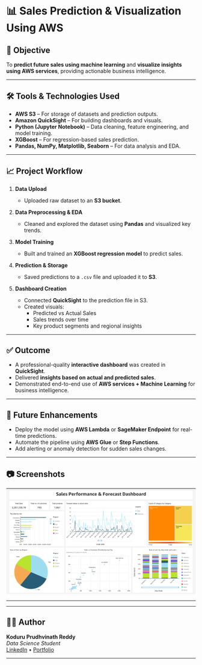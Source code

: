 # 📊 Sales Prediction & Visualization Using AWS

## 🧠 Objective
To **predict future sales using machine learning** and **visualize insights using AWS services**, providing actionable business intelligence.

---

## 🛠️ Tools & Technologies Used
- **AWS S3** – For storage of datasets and prediction outputs.
- **Amazon QuickSight** – For building dashboards and visuals.
- **Python (Jupyter Notebook)** – Data cleaning, feature engineering, and model training.
- **XGBoost** – For regression-based sales prediction.
- **Pandas, NumPy, Matplotlib, Seaborn** – For data analysis and EDA.

---

## 📈 Project Workflow

1. **Data Upload**
   - Uploaded raw dataset to an **S3 bucket**.

2. **Data Preprocessing & EDA**
   - Cleaned and explored the dataset using **Pandas** and visualized key trends.

3. **Model Training**
   - Built and trained an **XGBoost regression model** to predict sales.

4. **Prediction & Storage**
   - Saved predictions to a `.csv` file and uploaded it to **S3**.

5. **Dashboard Creation**
   - Connected **QuickSight** to the prediction file in S3.
   - Created visuals:
     - Predicted vs Actual Sales
     - Sales trends over time
     - Key product segments and regional insights

---

## ✅ Outcome

- A professional-quality **interactive dashboard** was created in **QuickSight**.
- Delivered **insights based on actual and predicted sales**.
- Demonstrated end-to-end use of **AWS services + Machine Learning** for business intelligence.

---

## 🚀 Future Enhancements

- Deploy the model using **AWS Lambda** or **SageMaker Endpoint** for real-time predictions.
- Automate the pipeline using **AWS Glue** or **Step Functions**.
- Add alerting or anomaly detection for sudden sales changes.

---

## 📷 Screenshots

![Dashboard Preview](https://github.com/PrudhviKoduru/sales-forecast-prediction/blob/d84fe3fe4d98bcc360086424b22ee8ddd463f4af/Quicksight%20Dashboard/dashboard.png)

---


---

## 🧑‍💻 Author

**Koduru Prudhvinath Reddy**  
_Data Science Student_  
[LinkedIn](www.linkedin.com/in/prudhvi-koduru) • [Portfolio](https://koduruprudhvi03.wixsite.com/student-portfolio)

---




